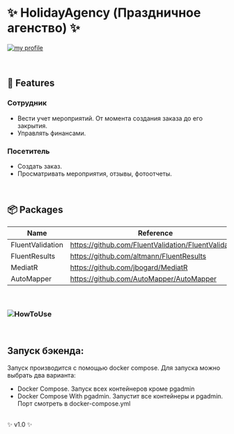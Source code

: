 # ✨ HolidayAgency (Праздничное агенство) ✨

[![my profile](https://img.shields.io/badge/%3C%2F%3E%20with%20%E2%99%A5%20by-NHN_Cloud-ff1414.svg)](https://github.com/Maflend)

<br>

##  🚩 Features
### Сотрудник
- Вести учет мероприятий. От момента создания заказа до его закрытия.
- Управлять финансами.

### Посетитель
- Создать заказ.
- Просматривать мероприятия, отзывы, фотоотчеты.

<br>

## 📦 Packages

| Name | Reference |
|------|-----------|
| FluentValidation     |   https://github.com/FluentValidation/FluentValidation        |
| FluentResults     |  https://github.com/altmann/FluentResults         |
| MediatR     |  https://github.com/jbogard/MediatR         |
| AutoMapper     | https://github.com/AutoMapper/AutoMapper          |

<br>

### ![HowToUse](https://github.com/Maflend/HolidayAgency/assets/59286805/d2af0cd1-0dd2-416d-a8d4-9363a7441267)

<br>

## Запуск бэкенда:
Запуск производится с помощью docker compose.
Для запуска можно выбрать два варианта:
- Docker Compose. Запуск всех контейнеров кроме pgadmin
- Docker Compose With pgadmin. Запустит все контейнеры и pgadmin. Порт смотреть в docker-compose.yml

<br>
✨ v1.0 ✨
